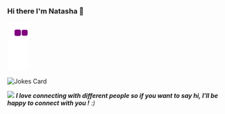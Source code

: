 ### Hi there I'm Natasha 👋


<img src="https://github.com/Natasha-Dholakia/Snake/blob/output/github-contribution-grid-snake.gif" />

<!--START_SECTION:comicstrip
<p align="center">
 <a href="https://xkcd.com/">
 <img src="https://imgs.xkcd.com/comics/unsolved_math_problems.png" />
</a>
</p>
END_SECTION:comicstrip-->


<!-- Markdown -->

![Jokes Card](https://readme-jokes.vercel.app/api)


<!--
**Natasha-Dholakia/Natasha-Dholakia** is a ✨ _special_ ✨ repository because its `README.md` (this file) appears on your GitHub profile. -->


<img src="https://media.giphy.com/media/LnQjpWaON8nhr21vNW/giphy.gif" width="60"> <em><b>I love connecting with different people so if you want to say hi, I'll be happy to connect with you !</b> :)</em>
